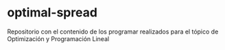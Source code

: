 # optimal-spread
Repositorio con el contenido de los programar realizados para el tópico de Optimización y Programación Lineal
